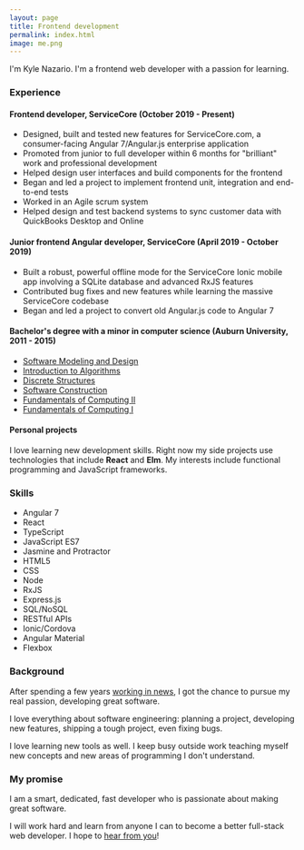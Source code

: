 ```yaml
---
layout: page
title: Frontend development
permalink: index.html
image: me.png
---
```


I'm Kyle Nazario. I'm a frontend web developer with a passion for learning.

### Experience

#### Frontend developer, ServiceCore (October 2019 - Present)

* Designed, built and tested new features for ServiceCore.com, a consumer-facing Angular 7/Angular.js enterprise application
* Promoted from junior to full developer within 6 months for "brilliant" work and professional development
* Helped design user interfaces and build components for the frontend
* Began and led a project to implement frontend unit, integration and end-to-end tests
* Worked in an Agile scrum system
* Helped design and test backend systems to sync customer data with QuickBooks Desktop and Online

#### Junior frontend Angular developer, ServiceCore (April 2019 - October 2019)

* Built a robust, powerful offline mode for the ServiceCore Ionic mobile app involving a SQLite database and advanced RxJS features
* Contributed bug fixes and new features while learning the massive ServiceCore codebase
* Began and led a project to convert old Angular.js code to Angular 7

<h4 id="minor-class-list">Bachelor's degree with a minor in computer science (Auburn University, 2011 - 2015)</h4>

* [Software Modeling and Design](http://bulletin.auburn.edu/search/?P=COMP%203700)
* [Introduction to Algorithms](http://bulletin.auburn.edu/search/?P=COMP%203270)
* [Discrete Structures](http://bulletin.auburn.edu/search/?P=COMP%203240)
* [Software Construction](http://bulletin.auburn.edu/search/?P=COMP%202710)
* [Fundamentals of Computing II](http://bulletin.auburn.edu/search/?P=COMP%202210)
* [Fundamentals of Computing I](http://bulletin.auburn.edu/search/?P=COMP%201210)

#### Personal projects

I love learning new development skills. Right now my side projects use technologies that include **React** and **Elm**. My interests include functional programming and JavaScript frameworks. 

### Skills

<ul class="multiple-col">
<li>Angular 7</li>
<li>React</li>
<li>TypeScript</li>
<li>JavaScript ES7</li>
<li>Jasmine and Protractor</li>
<li>HTML5</li>
<li>CSS</li>
<li>Node</li>
<li>RxJS</li>
<li>Express.js</li>
<li>SQL/NoSQL</li>
<li>RESTful APIs</li>
<li>Ionic/Cordova</li>
<li>Angular Material</li>
<li>Flexbox</li>
</ul>

### Background

After spending a few years [working in news](./about-me.html), I got the chance to pursue my real passion, developing great software. 

I love everything about software engineering: planning a project, developing new features, shipping a tough project, even fixing bugs. 

I love learning new tools as well. I keep busy outside work teaching myself new concepts and new areas of programming I don't understand. 

### My promise

I am a smart, dedicated, fast developer who is passionate about making great software.

I will work hard and learn from anyone I can to become a better full-stack web developer. I hope to [hear from you](#ftr)!